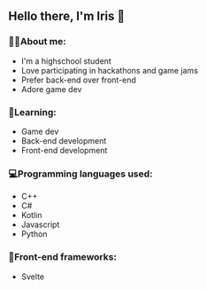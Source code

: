 ## Hello there, I'm Iris 👋
### 👩‍💻About me:
- I'm a highschool student
- Love participating in hackathons and game jams
- Prefer back-end over front-end
- Adore game dev
### 📖Learning:
- Game dev
- Back-end development
- Front-end development
### 💻Programming languages used:
- C++
- C#
- Kotlin
- Javascript
- Python
### 🎨Front-end frameworks:
- Svelte
